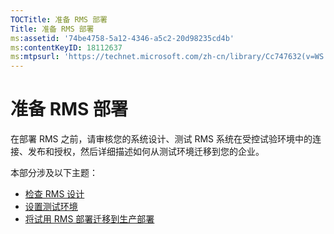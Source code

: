 ```yaml
---
TOCTitle: 准备 RMS 部署
Title: 准备 RMS 部署
ms:assetid: '74be4758-5a12-4346-a5c2-20d98235cd4b'
ms:contentKeyID: 18112637
ms:mtpsurl: 'https://technet.microsoft.com/zh-cn/library/Cc747632(v=WS.10)'
---
```


准备 RMS 部署
=============

在部署 RMS 之前，请审核您的系统设计、测试 RMS 系统在受控试验环境中的连接、发布和授权，然后详细描述如何从测试环境迁移到您的企业。

本部分涉及以下主题：

-   [检查 RMS 设计](https://technet.microsoft.com/0ed1dd67-8e07-47c9-9e2e-0104438bd19f)
-   [设置测试环境](https://technet.microsoft.com/cdd96b05-49e2-4b6f-bfae-40b5c028ec66)
-   [将试用 RMS 部署迁移到生产部署](https://technet.microsoft.com/ea151946-22fb-4cba-a3ef-fd7a4bf0d292)
